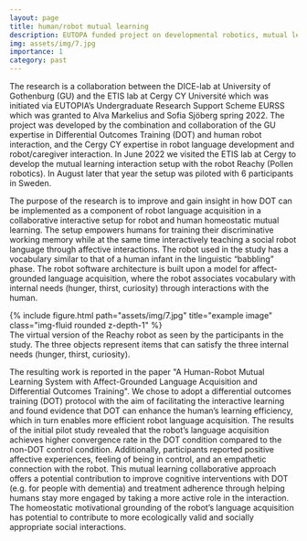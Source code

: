 ```yaml
---
layout: page
title: human/robot mutual learning
description: EUTOPA funded project on developmental robotics, mutual learning and differential outcomes training
img: assets/img/7.jpg
importance: 1
category: past
---
```


The research is a collaboration between the DICE-lab at University of Gothenburg (GU) and the ETIS lab at Cergy CY Université which was initiated via EUTOPIA’s Undergraduate Research Support Scheme EURSS which was granted to Alva Markelius and Sofia Sjöberg spring 2022. The project was developed by the combination and collaboration of the GU expertise in Differential Outcomes Training (DOT) and human robot interaction, and the Cergy CY expertise in robot language development and robot/caregiver interaction. In June 2022 we visited the ETIS lab at Cergy to develop the mutual learning interaction setup with the robot Reachy (Pollen robotics). In August later that year the setup was piloted with 6 participants in Sweden. 


The purpose of the research is to improve and gain insight in how DOT can be implemented as a component of robot language acquisition in a collaborative interactive setup for robot and human homeostatic mutual learning. The setup empowers humans for training their discriminative working memory while at the same time interactively teaching a social robot language through affective interactions. The robot used in the study has a vocabulary similar to that of a human infant in the linguistic “babbling” phase. The robot software architecture is built upon a model for affect-grounded language acquisition, where the robot associates vocabulary with internal needs (hunger, thirst, curiosity) through interactions with the human.


<div class="row">
    <div class="col-sm mt-3 mt-md-0">
        {% include figure.html path="assets/img/7.jpg" title="example image" class="img-fluid rounded z-depth-1" %}
    </div>
</div>
<div class="caption">
    The virtual version of the Reachy robot as seen by the participants in the study. The three objects represent items that can satisfy the three internal needs (hunger, thirst, curiosity). 
</div>

The resulting work is reported in the paper "A Human-Robot Mutual Learning System with Affect-Grounded Language Acquisition and Differential Outcomes Training". We chose to adopt a differential outcomes training (DOT) protocol with the aim of facilitating the interactive learning and found evidence that DOT can enhance the human’s learning efficiency, which in turn enables more efficient robot language acquisition. The results of the initial pilot study revealed that the robot’s language acquisition achieves higher convergence rate in the DOT condition compared to the non-DOT control condition. Additionally, participants reported positive affective experiences, feeling of being in control, and an empathetic connection with the robot. This mutual learning collaborative approach offers a potential contribution to improve cognitive interventions with DOT (e.g. for people with dementia) and treatment adherence through helping humans stay more engaged by taking a more active role in the interaction. The homeostatic motivational grounding of the robot’s language acquisition has potential to contribute to more ecologically valid and socially appropriate social interactions.
